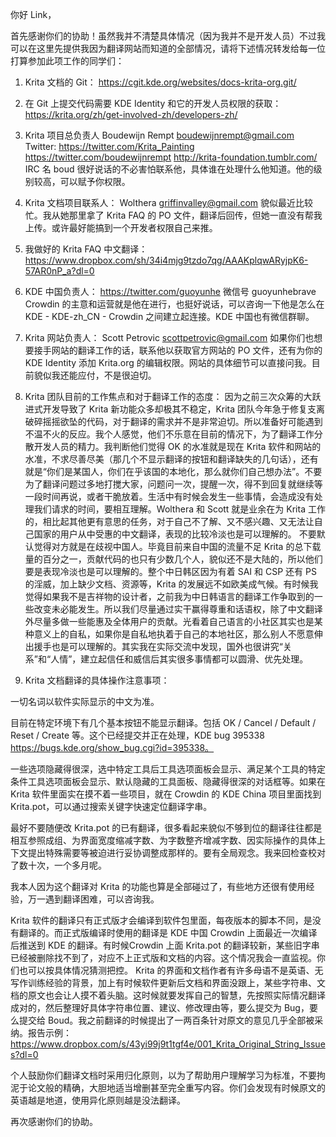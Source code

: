 你好 Link，

首先感谢你们的协助！虽然我并不清楚具体情况（因为我并不是开发人员）不过我可以在这里先提供我因为翻译网站而知道的全部情况，请将下述情况转发给每一位打算参加此项工作的同学们：

1) Krita 文档的 Git：
https://cgit.kde.org/websites/docs-krita-org.git/

2) 在 Git 上提交代码需要 KDE Identity 和它的开发人员权限的获取：
https://krita.org/zh/get-involved-zh/developers-zh/

3) Krita 项目总负责人
Boudewijn Rempt <boudewijnrempt@gmail.com>
Twitter: https://twitter.com/Krita_Painting
https://twitter.com/boudewijnrempt
http://krita-foundation.tumblr.com/
IRC 名 boud
很好说话的不必害怕联系他，具体谁在处理什么他知道。他的级别较高，可以赋予你权限。

4) Krita 文档项目联系人：
Wolthera <griffinvalley@gmail.com>
貌似最近比较忙。我从她那里拿了 Krita FAQ 的 PO 文件，翻译后回传，但她一直没有帮我上传。或许最好能搞到一个开发者权限自己来推。

5) 我做好的 Krita FAQ 中文翻译：
https://www.dropbox.com/sh/34i4mjg9tzdo7qg/AAAKplqwARyjpK6-57AR0nP_a?dl=0

6) KDE 中国负责人：
https://twitter.com/guoyunhe
微信号 guoyunhebrave
Crowdin 的主意和运营就是他在进行，也挺好说话，可以咨询一下他是怎么在 KDE - KDE-zh_CN - Crowdin 之间建立起连接。KDE 中国也有微信群聊。

7) Krita 网站负责人：
Scott Petrovic <scottpetrovic@gmail.com>
如果你们也想要接手网站的翻译工作的话，联系他以获取官方网站的 PO 文件，还有为你的 KDE Identity 添加 Krita.org 的编辑权限。网站的具体细节可以直接问我。目前貌似我还能应付，不是很迫切。

8) Krita 团队目前的工作焦点和对于翻译工作的态度：
因为之前三次众筹的大跃进式开发导致了 Krita 新功能众多却极其不稳定，Krita 团队今年急于修复支离破碎摇摇欲坠的代码，对于翻译的需求并不是非常迫切。所以准备好可能遇到不温不火的反应。我个人感觉，他们不乐意在目前的情况下，为了翻译工作分散开发人员的精力。我判断他们觉得 OK 的水准就是现在 Krita 软件和网站的水准，不求尽善尽美（那几个不显示翻译的按钮和翻译缺失的几句话），还有就是“你们是某国人，你们在乎该国的本地化，那么就你们自己想办法”。不要为了翻译问题过多地打搅大家，问题问一次，提醒一次，得不到回复就继续等一段时间再说，或者干脆放着。生活中有时候会发生一些事情，会造成没有处理我们请求的时间，要相互理解。Wolthera 和 Scott 就是业余在为 Krita 工作的，相比起其他更有意思的任务，对于自己不了解、又不感兴趣、又无法让自己国家的用户从中受惠的中文翻译，表现的比较冷淡也是可以理解的。
不要默认觉得对方就是在歧视中国人。毕竟目前来自中国的流量不足 Krita 的总下载量的百分之一，贡献代码的也只有少数几个人，貌似还不是大陆的，所以他们要是表现冷淡也是可以理解的。整个中日韩区因为有着 SAI 和 CSP 还有 PS 的淫威，加上缺少文档、资源等，Krita 的发展远不如欧美成气候。有时候我觉得如果我不是吉祥物的设计者，之前我为中日韩语言的翻译工作争取到的一些改变未必能发生。所以我们尽量通过实干赢得尊重和话语权，除了中文翻译外尽量多做一些能惠及全体用户的贡献。光看着自己语言的小社区其实也是某种意义上的自私，如果你是自私地执着于自己的本地社区，那么别人不愿意伸出援手也是可以理解的。其实我在实际交流中发现，国外也很讲究“关系”和“人情”，建立起信任和威信后其实很多事情都可以圆滑、优先处理。

9) Krita 文档翻译的具体操作注意事项：

一切名词以软件实际显示的中文为准。

目前在特定环境下有几个基本按钮不能显示翻译。包括 OK / Cancel / Default / Reset / Create 等。这个已经提交并正在处理，KDE bug 395338 https://bugs.kde.org/show_bug.cgi?id=395338。

一些选项隐藏得很深，选中特定工具后工具选项面板会显示、满足某个工具的特定条件工具选项面板会显示、默认隐藏的工具面板、隐藏得很深的对话框等。如果在 Krita 软件里面实在摸不着一些项目，就在 Crowdin 的 KDE China 项目里面找到 Krita.pot，可以通过搜索关键字快速定位翻译字串。

最好不要随便改 Krita.pot 的已有翻译，很多看起来貌似不够到位的翻译往往都是相互参照成组、为界面宽度缩减字数、为字数整齐增减字数、因实际操作的具体上下文提出特殊需要等被迫进行妥协调整成那样的。要有全局观念。我来回检查校对了数十次，一个多月呢。

我本人因为这个翻译对 Krita 的功能也算是全部碰过了，有些地方还很有使用经验，万一遇到翻译困难，可以咨询我。

Krita 软件的翻译只有正式版才会编译到软件包里面，每夜版本的脚本不同，是没有翻译的。而正式版编译时使用的翻译是 KDE 中国 Crowdin 上面最近一次编译后推送到 KDE 的翻译。有时候Crowdin 上面 Krita.pot 的翻译较新，某些旧字串已经被删除找不到了，对应不上正式版和文档的内容。这个情况我会一直监视。你们也可以按具体情况猜测把控。
Krita 的界面和文档作者有许多母语不是英语、无写作训练经验的背景，加上有时候软件更新后文档和界面没跟上，某些字符串、文档的原文也会让人摸不着头脑。这时候就要发挥自己的智慧，先按照实际情况翻译成对的，然后整理好具体字符串位置、建议、修改理由等，要么提交为 Bug，要么提交给 Boud。我之前翻译的时候提出了一两百条针对原文的意见几乎全部被采纳。报告示例：https://www.dropbox.com/s/43yi99j9t1tgf4e/001_Krita_Original_String_Issues?dl=0

个人鼓励你们翻译文档时采用归化原则，以为了帮助用户理解学习为标准，不要拘泥于论文般的精确，大胆地适当增删甚至完全重写内容。你们会发现有时候原文的英语越是地道，使用异化原则越是没法翻译。

再次感谢你们的协助。